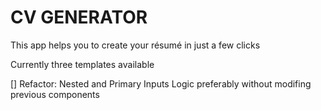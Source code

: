 # CV GENERATOR

This app helps you to create your résumé in just a few clicks

Currently three templates available

[] Refactor: Nested and Primary Inputs Logic preferably without modifing previous components
